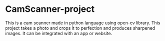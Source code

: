 # CamScanner-project
This is a cam scanner made in python language using open-cv library.
This project takes a photo and crops it to perfection and produces sharpened images.
It can be integrated with an app or website.
